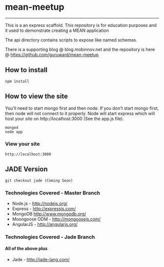 # mean-meetup
***

This is a an express scaffold. This repository is for education purposes and it used to demonstrate creating a MEAN application

The api directory contains scripts to expose like named schemas.

There is a supporting blog @ blog.mobinnov.net
and the repository is here @ https://github.com/guruward/mean-meetup

## How to install
    npm install

## How to view the site

You'll need to start mongo first and then node.  If you don't start mongo first, then node will not connect to it properly.
Node will start express which will host your site on http://localhost:3000 (See the app.js file).

    mongod
    node app

### View your site
    http://localhost:3000


## JADE Version
    git checkout jade (Coming Soon)

### Technologies Covered - Master Branch

* Node.js - http://nodejs.org/
* Express - http://expressjs.com/
* MongoDB http://www.mongodb.org/
* Moongoose ODM - http://mongoosejs.com/
* AngularJS - http://angularjs.org/

### Technologies Covered - Jade Branch
#### All of the above plus

* Jade - http://jade-lang.com/